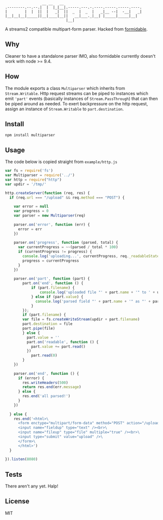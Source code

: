 ```
                 __ __   __                                    
.--------.--.--.|  |  |_|__|.-----.---.-.----.-----.-----.----.
|        |  |  ||  |   _|  ||  _  |  _  |   _|__ --|  -__|   _|
|__|__|__|_____||__|____|__||   __|___._|__| |_____|_____|__|  
                            |__|
```
A streams2 compatible multipart-form parser. Hacked from [formidable](https://github.com/felixge/node-formidable.git).

## Why
Cleaner to have a standalone parser IMO, also formidable currently doesn't work with node >= 9.4.

## How
The module exports a class `Multiparser` which inherits from `Stream.Writable`. Http request streams can be piped to instances which emit `'part'` events (basically instances of `Stream.PassThrough`) that can then be piped around as needed. To exert backpressure on the http request, assign an instance of `Stream.Writable` to `part.destination`.

## Install
`npm install multiparser`

## Usage
The code below is copied straight from `example/http.js`
```javascript
var fs = require('fs')
var Multiparser = require('../')
var http = require("http")
var updir = '/tmp/'

http.createServer(function (req, res) {
  if (req.url === "/upload" && req.method === "POST") {
    
    var error = null
    var progress = 0
    var parser = new Multiparser(req)
    
    parser.on('error', function (err) {
      error = err
    })
    
    parser.on('progress', function (parsed, total) {
      var currentProgress = ~~(parsed / total * 100)
      if (currentProgress != progress) {
        console.log('uploading...', currentProgress, req._readableState.length)
        progress = currentProgress
      }
    })
    
    parser.on('part', function (part) {
    	part.on('end', function () {
    		if (part.filename) {
    			console.log('uploaded file "' + part.name + '" to ' + updir + part.filename)
    		} else if (part.value) {
    		  console.log('parsed field "' + part.name + '" as "' + part.value + '"')
    		}
    	});
    	if (part.filename) {
        var file = fs.createWriteStream(updir + part.filename)
        part.destination = file
        part.pipe(file)
    	} else {
    	  part.value = ''
    	  part.on('readable', function () {
    	    part.value += part.read()
    	  })
    		part.read(0)
    	}
    })
    
    parser.on('end', function () {
      if (error) {
        res.writeHeaders(500)
        return res.end(err.message)
      } else {
        res.end('all parsed!')
      }
    })
    
  } else {
    res.end('<html>\
      <form enctype="multipart/form-data" method="POST" action="/upload">\
      <input name="fieldup" type="text" /><br>\
      <input name="fileup" type="file" multiple="true" /><br>\
      <input type="submit" value="upload" />\
      </form>\
      </html>')
  }
  
}).listen(8080)
```

## Tests
There aren't any yet. Halp!  

## License
MIT